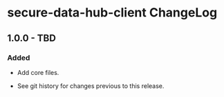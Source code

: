 # secure-data-hub-client ChangeLog

## 1.0.0 - TBD

### Added
- Add core files.

- See git history for changes previous to this release.
